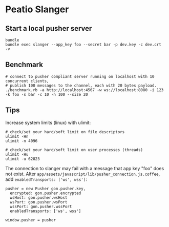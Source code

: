 # Peatio Slanger

## Start a local pusher server

    bundle
    bundle exec slanger --app_key foo --secret bar -p dev.key -c dev.crt  -v

## Benchmark

    # connect to pusher compliant server running on localhost with 10 concurrent clients,
    # publish 100 messages to the channel, each with 20 bytes payload.
    ./benchmark.rb -a http://localhost:4567 -w ws://localhost:8080 -i 123 -k foo -s bar -c 10 -n 100 --size 20

## Tips

Increase system limits (linux) with ulimit:

    # check/set your hard/soft limit on file descriptors
    ulimit -Hn
    ulimit -n 4096

    # check/set your hard/soft limit on user processes (threads)
    ulimit -Hu
    ulimit -u 62823

The connection to slanger may fail with a message that app key "foo" does not exist. Alter `app/assets/javascript/lib/pusher_connection.js.coffee`, add `enabledTransports: ['ws', wss']`:

    pusher = new Pusher gon.pusher.key,
      encrypted: gon.pusher.encrypted
      wsHost: gon.pusher.wsHost
      wsPort: gon.pusher.wsPort
      wssPort: gon.pusher.wssPort
      enabledTransports: ['ws', wss']

    window.pusher = pusher
